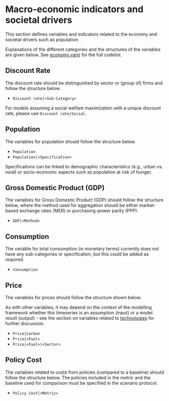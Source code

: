 # Macro-economic indicators and societal drivers

This section defines variables and indicators related to the economy
and societal drivers such as population.

Explanations of the different categories and the structures
of the variables are given below.
See [economy.yaml](economy.yaml) for the full codelist.

## Discount Rate

The discount rate should be distinguished by sector or (group of) firms
and follow the structure below.

- `Discount rate|<Sub-Category>`

For models assuming a social welfare maximization with a unique discount rate,
please use `Discount rate|Social`.  

## Population

The variables for population should follow the structure below.

- `Population`
- `Population|<Specification>`

Specifications can be linked to demographic characteristics (e.g., urban vs.
rural) or socio-economic aspects such as population at risk of hunger.

## Gross Domestic Product (GDP)

The variables for Gross Domestic Product (GDP) should follow the structure
below, where the method used for aggregation should be either
market-based exchange rates (MER) or purchasing-power parity (PPP).

- `GDP|<Method>`

## Consumption

The variable for total consumption (in monetary terms) currently does not
have any sub-categories or specification, but this could be added as required.

- `Consumption`

## Price

The variables for prices should follow the structure shown below.

As with other variables, it may depend on the context of the modelling
framework whether this timeseries is an assumption (input)
or a model result (output) -
see the section on variables related to [technologies](../technology)
for further discussion.

- `Price|Carbon`
- `Price|<Fuel>`
- `Price|<Fuel>|<Sector>`

## Policy Cost

The variables related to costs from policies (compared to a baseline)
should follow the structure below. The policies included in the metric and
the baseline used for comparison must be specified in the scenario protocol. 

- `Policy Cost|<Metric>`